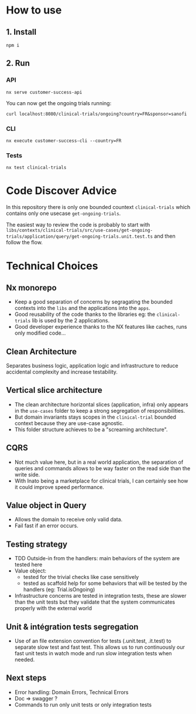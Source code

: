 # How to use

## 1. Install

```
npm i
```


## 2. Run

### API

```
nx serve customer-success-api
```
You can now get the ongoing trials running:
```
curl localhost:8080/clinical-trials/ongoing?country=FR&sponsor=sanofi
```


### CLI

```
nx execute customer-success-cli --country=FR
```

### Tests

```
nx test clinical-trials
```

# Code Discover Advice

In this repository there is only one bounded countext `clinical-trials` which contains only one usecase `get-ongoing-trials`.

The easiest way to review the code is probably to start with `libs/contexts/clinical-trials/src/use-cases/get-ongoing-trials/application/query/get-ongoing-trials.unit.test.ts` and then follow the flow.



# Technical Choices

## Nx monorepo

- Keep a good separation of concerns by segragating the bounded contexts into the `libs` and the applications into the `apps`.
- Good reusability of the code thanks to the libraries eg: the `clinical-trials` lib is used by the 2 applications.
- Good developer experience thanks to the NX features like caches, runs only modified code...


## Clean Architecture

Separates business logic, application logic and infrastructure to reduce accidental complexity and increase testability.


## Vertical slice architecture

- The clean architecture horizontal slices (application, infra) only appears in the `use-cases` folder to keep a strong segregation of responsibilities.
- But domain invariants stays scopes in the `clinical-trial` bounded context because they are use-case agnostic.
- This folder structure achieves to be a "screaming architecture".


## CQRS

- Not much value here, but in a real world application, the separation of queries and commands allows to be way faster on the read side than the write side.
- With Inato being a marketplace for clinical trials, I can certainly see how it could improve speed performance.


## Value object in Query

- Allows the domain to receive only valid data.
- Fail fast if an error occurs.


## Testing strategy

- TDD Outside-in from the handlers: main behaviors of the system are tested here
- Value object:
  - tested for the trivial checks like case sensitively
  - tested as scaffold help for some behaviors that will be tested by the handlers (eg: Trial.isOngoing)
- Infrastructure concerns are tested in integration tests, these are slower than the unit tests but they validate that the system communicates properly with the external world


## Unit & intégration tests segregation 

- Use of an file extension convention for tests (.unit.test, .it.test) to separate slow test and fast test. This allows us to run continuously our fast unit tests in watch mode and run slow integration tests when needed.


## Next steps

- Error handling: Domain Errors, Technical Errors
- Doc => swagger ?
- Commands to run only unit tests or only integration tests
